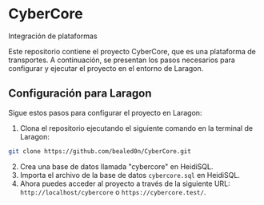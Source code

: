 # CyberCore

Integración de plataformas

Este repositorio contiene el proyecto CyberCore, que es una plataforma de transportes. A continuación, se presentan los pasos necesarios para configurar y ejecutar el proyecto en el entorno de Laragon.

## Configuración para Laragon

Sigue estos pasos para configurar el proyecto en Laragon:

1. Clona el repositorio ejecutando el siguiente comando en la terminal de Laragon:
```bash
git clone https://github.com/bealed0n/CyberCore.git
```
2. Crea una base de datos llamada "cybercore" en HeidiSQL.
3. Importa el archivo de la base de datos `cybercore.sql` en HeidiSQL.
4. Ahora puedes acceder al proyecto a través de la siguiente URL: `http://localhost/cybercore` o `https://cybercore.test/`.

